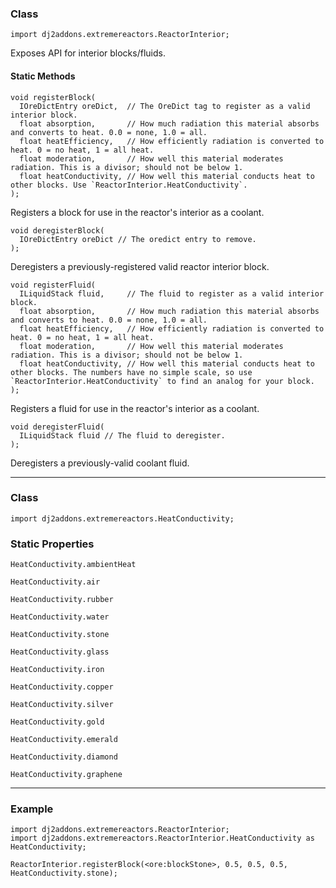 ### Class

```zenscript
import dj2addons.extremereactors.ReactorInterior;
```

Exposes API for interior blocks/fluids.


#### Static Methods

```zenscript
void registerBlock(
  IOreDictEntry oreDict,  // The OreDict tag to register as a valid interior block.
  float absorption,       // How much radiation this material absorbs and converts to heat. 0.0 = none, 1.0 = all.
  float heatEfficiency,   // How efficiently radiation is converted to heat. 0 = no heat, 1 = all heat.
  float moderation,       // How well this material moderates radiation. This is a divisor; should not be below 1.
  float heatConductivity, // How well this material conducts heat to other blocks. Use `ReactorInterior.HeatConductivity`.
);
```

Registers a block for use in the reactor's interior as a coolant.

```zenscript
void deregisterBlock(
  IOreDictEntry oreDict // The oredict entry to remove.
);
```

Deregisters a previously-registered valid reactor interior block.

```zenscript
void registerFluid(
  ILiquidStack fluid,     // The fluid to register as a valid interior block.
  float absorption,       // How much radiation this material absorbs and converts to heat. 0.0 = none, 1.0 = all.
  float heatEfficiency,   // How efficiently radiation is converted to heat. 0 = no heat, 1 = all heat.
  float moderation,       // How well this material moderates radiation. This is a divisor; should not be below 1.
  float heatConductivity, // How well this material conducts heat to other blocks. The numbers have no simple scale, so use `ReactorInterior.HeatConductivity` to find an analog for your block.
);
```

Registers a fluid for use in the reactor's interior as a coolant.

```zenscript
void deregisterFluid(
  ILiquidStack fluid // The fluid to deregister.
);
```

Deregisters a previously-valid coolant fluid.




---

### Class

```zenscript
import dj2addons.extremereactors.HeatConductivity;
```


### Static Properties

```zenscript
HeatConductivity.ambientHeat

HeatConductivity.air

HeatConductivity.rubber

HeatConductivity.water

HeatConductivity.stone

HeatConductivity.glass

HeatConductivity.iron

HeatConductivity.copper

HeatConductivity.silver

HeatConductivity.gold

HeatConductivity.emerald

HeatConductivity.diamond

HeatConductivity.graphene
```

---

### Example
```zenscript
import dj2addons.extremereactors.ReactorInterior;
import dj2addons.extremereactors.ReactorInterior.HeatConductivity as HeatConductivity;

ReactorInterior.registerBlock(<ore:blockStone>, 0.5, 0.5, 0.5, HeatConductivity.stone);
```
